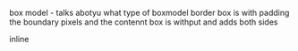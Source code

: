 box model - talks abotyu what type of boxmodel
border box is with padding the boundary pixels and the contennt box is withput and adds both sides

inline
